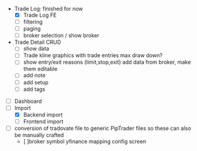 - Trade Log: finished for now
    - [x] Trade Log FE
    - [ ] filtering
    - [ ] paging
    - [ ] broker selection / show broker
- Trade Detail CRUD
    - [ ] show data
    - [ ] Trade kline graphics with trade entries max draw down?
    - [ ] show entry/exit reasons (limit,stop,exit) add data from broker, make them editable
    - [ ] add note
    - [ ] add setup
    - [ ] add tags
- [ ] Dashboard
- [ ] Import
    - [x] Backend import
    - [ ] Frontend import

- [ ] conversion of tradovate file to generic PipTrader files so these can also be manually crafted
  - [ ]broker symbol yfinance mapping config screen

